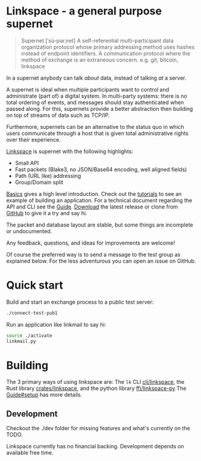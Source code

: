 # Linkspace - a general purpose supernet

> Supernet  [ˈsü-pərˌnet]
> A self-referential multi-participant data organization protocol whose primary
> addressing method uses hashes instead of endpoint identifiers.
> A communication protocol where the method of exchange is an extraneous concern.
> e.g. git, bitcoin, linkspace

In a supernet anybody can talk _about_ data, instead of talking _at_ a server.

A supernet is ideal when multiple participants want to control and administrate (part of) a digital system.
In multi-party systems: there is no total ordering of events, and messages should stay authenticated when passed along.
For this, supernets provide a better abstraction then building on top of streams of data such as TCP/IP.

Furthermore, supernets can be an alternative to the status quo in which users communicate through a host that is given total administrative rights over their experience.

[Linkspace](https://www.linkspace.dev/index.html) is supernet with the following highlights:

- Small API
- Fast packets (Blake3, no JSON/Base64 encoding, well aligned fields)
- Path (URL like) addressing
- Group/Domain split

[Basics](https://www.linkspace.dev/basics.html) gives a high level introduction.
Check out the [tutorials](https://www.linkspace.dev/docs/tutorial/index.html) to see an example of building an application.
For a technical document regarding the API and CLI see the [Guide](https://www.linkspace.dev/docs/guide/index.html).
[Download](https://github.com/AntonSol919/linkspace/releases) the latest release or clone from [GitHub](https://github.com/AntonSol919/linkspace)
to give it a try and say hi.

The packet and database layout are stable, but some things are incomplete or undocumented.

Any feedback, questions, and ideas for improvements are welcome!

Of course the preferred way is to send a message to the test group as explained below.
For the less adventurous you can open an issue on GitHub.

# Quick start

Build and start an exchange process to a public test server:

```bash
./connect-test-pub1
```

Run an application like linkmail to say hi:

```bash
source ./activate
linkmail.py
```

# Building

The 3 primary ways of using linkspace are:
The `lk` CLI [cli/linkspace](./cli/linkspace), the Rust library [crates/linkspace](./crates/linkspace), and the python library [ffi/linkspace-py](./ffi/linkspace-py)
The [Guide#setup](https://www.linkspace.dev/docs/guide/index.html#setup) has more details.

## Development

Checkout the ./dev folder for missing features and what's currently on the TODO.

Linkspace currently has no financial backing.
Development depends on available free time.
